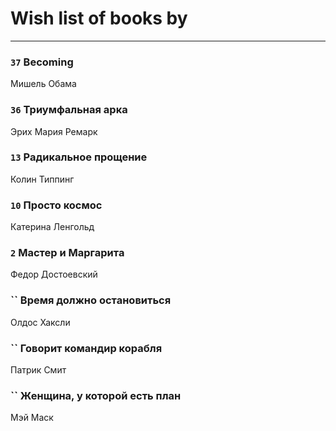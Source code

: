 # Wish list of books by [](https://plus.google.com/u/0/104731829794763834502/)
---

### `37` Becoming
Мишель Обама

### `36` Триумфальная арка
Эрих Мария Ремарк

### `13` Радикальное прощение
Колин Типпинг

### `10` Просто космос
Катерина Ленгольд

### `2` Мастер и Маргарита
Федор Достоевский

### `` Время должно остановиться
Олдос Хаксли

### `` Говорит командир корабля
Патрик Смит

### `` Женщина, у которой есть план
Мэй Маск

